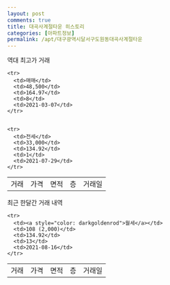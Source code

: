 ```yaml
---
layout: post
comments: true
title: 대곡사계절타운 히스토리
categories: [아파트정보]
permalink: /apt/대구광역시달서구도원동대곡사계절타운
---
```


역대 최고가 거래
<table class="sortable">
    <tr>
      <td>거래</td>
      <td>가격</td>
      <td>면적</td>
      <td>층</td>
      <td>거래일</td>
    </tr>
    
    <tr>
      <td>매매</td>
      <td>48,500</td>
      <td>164.97</td>
      <td>8</td>
      <td>2021-03-07</td>
    </tr>
        
    
    <tr>
      <td>전세</td>
      <td>33,000</td>
      <td>134.92</td>
      <td>1</td>
      <td>2021-07-29</td>
    </tr>
        
    
</table>

최근 한달간 거래 내역

<font size='small'>
<table class="sortable">
    <tr>
      <td>거래</td>
      <td>가격</td>
      <td>면적</td>
      <td>층</td>
      <td>거래일</td>
    </tr>

    <tr>
      <td><a style="color: darkgoldenrod">월세</a></td>
      <td>108 (2,000)</td>
      <td>134.92</td>
      <td>13</td>
      <td>2021-08-16</td>
    </tr>
      
</table>
</font>

